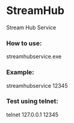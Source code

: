 # StreamHub
Stream Hub Service

### How to use:
streamhubservice.exe <port number>
  
### Example:
streamhubservice 12345

### Test using telnet:
telnet 127.0.0.1 12345
